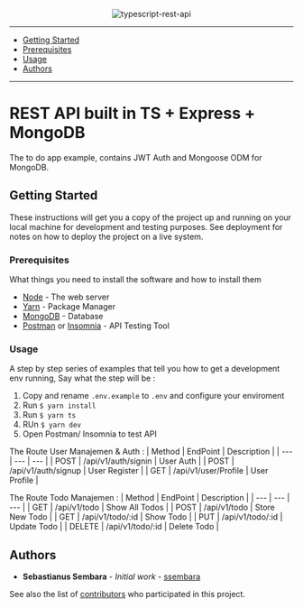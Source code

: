 <div align='center'>

![typescript-rest-api](https://raw.githubusercontent.com/ssembara/typescript-rest-api/master/cover.png)

</div>

---

- [Getting Started](#getting-started)
- [Prerequisites](#prerequisites)
- [Usage](#usage)
- [Authors](#authors)

---

# REST API built in TS + Express + MongoDB

  The to do app example, contains JWT Auth and Mongoose ODM for MongoDB.  

## Getting Started

These instructions will get you a copy of the project up and running on your local machine for development and testing purposes. See deployment for notes on how to deploy the project on a live system.

### Prerequisites

What things you need to install the software and how to install them

* [Node](https://nodejs.org/en/) - The web server
* [Yarn](https://classic.yarnpkg.com/lang/en/) - Package Manager
* [MongoDB](https://www.mongodb.com/) - Database
* [Postman](https://www.postman.com/) or [Insomnia](https://insomnia.rest/) - API Testing Tool

### Usage

A step by step series of examples that tell you how to get a development env running, Say what the step will be : 

1. Copy and rename ```.env.example``` to ```.env``` and configure your enviroment
2. Run ```$ yarn install ```
3. Run ``` $ yarn ts ```
4. RUn ``` $ yarn dev ```
5. Open Postman/ Insomnia to test API

The Route User Manajemen & Auth : 
| Method | EndPoint | Description |
| --- | --- | --- |
| POST | /api/v1/auth/signin | User Auth |
| POST | /api/v1/auth/signup | User Register |
| GET | /api/v1/user/Profile | User Profile |

The Route Todo Manajemen : 
| Method | EndPoint | Description |
| --- | --- | --- |
| GET | /api/v1/todo | Show All Todos |
| POST | /api/v1/todo | Store New Todo |
| GET | /api/v1/todo/:id | Show Todo |
| PUT | /api/v1/todo/:id | Update Todo |
| DELETE | /api/v1/todo/:id | Delete Todo |


## Authors

* **Sebastianus Sembara** - *Initial work* - [ssembara](https://github.com/ssembara)

See also the list of [contributors](https://github.com/ssembara/typescript-rest-api/contributors.md) who participated in this project.
